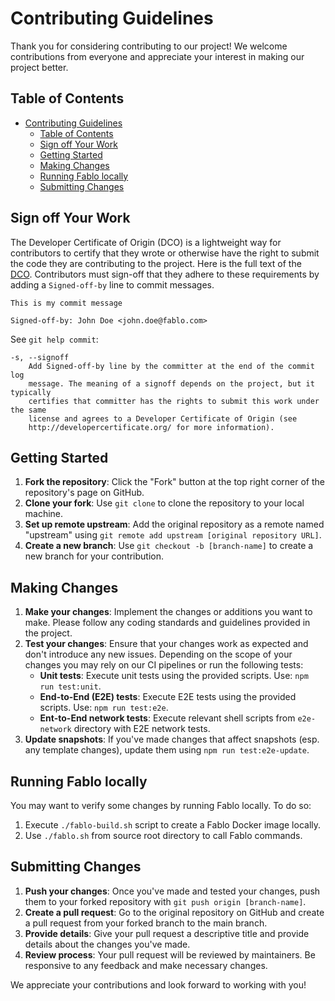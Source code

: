 # Contributing Guidelines

Thank you for considering contributing to our project! We welcome contributions from everyone and appreciate your interest in making our project better.

## Table of Contents

- [Contributing Guidelines](#contributing-guidelines)
  - [Table of Contents](#table-of-contents)
  - [Sign off Your Work](#sign-off-your-work)
  - [Getting Started](#getting-started)
  - [Making Changes](#making-changes)
  - [Running Fablo locally](#running-fablo-locally)
  - [Submitting Changes](#submitting-changes)

## Sign off Your Work

The Developer Certificate of Origin (DCO) is a lightweight way for contributors to certify that they wrote or otherwise have the right to submit the code they are contributing to the project. Here is the full text of the [DCO](http://developercertificate.org/). Contributors must sign-off that they adhere to these requirements by adding a `Signed-off-by` line to commit messages.

```text
This is my commit message

Signed-off-by: John Doe <john.doe@fablo.com>
```

See `git help commit`:

```text
-s, --signoff
    Add Signed-off-by line by the committer at the end of the commit log
    message. The meaning of a signoff depends on the project, but it typically
    certifies that committer has the rights to submit this work under the same
    license and agrees to a Developer Certificate of Origin (see
    http://developercertificate.org/ for more information).
```

## Getting Started

1. **Fork the repository**: Click the "Fork" button at the top right corner of the repository's page on GitHub.
2. **Clone your fork**: Use `git clone` to clone the repository to your local machine.
3. **Set up remote upstream**: Add the original repository as a remote named "upstream" using `git remote add upstream [original repository URL]`.
4. **Create a new branch**: Use `git checkout -b [branch-name]` to create a new branch for your contribution.

## Making Changes

1. **Make your changes**: Implement the changes or additions you want to make. Please follow any coding standards and guidelines provided in the project.
2. **Test your changes**: Ensure that your changes work as expected and don't introduce any new issues. Depending on the scope of your changes you may rely on our CI pipelines or run the following tests:
   - **Unit tests**: Execute unit tests using the provided scripts. Use: `npm run test:unit`.
   - **End-to-End (E2E) tests**: Execute E2E tests using the provided scripts. Use: `npm run test:e2e`.
   - **Ent-to-End network tests**: Execute relevant shell scripts from `e2e-network` directory with E2E network tests.
3. **Update snapshots**: If you've made changes that affect snapshots (esp. any template changes), update them using `npm run test:e2e-update`.

## Running Fablo locally

You may want to verify some changes by running Fablo locally. To do so:
1. Execute `./fablo-build.sh` script to create a Fablo Docker image locally.
2. Use `./fablo.sh` from source root directory to call Fablo commands.

## Submitting Changes

1. **Push your changes**: Once you've made and tested your changes, push them to your forked repository with `git push origin [branch-name]`.
2. **Create a pull request**: Go to the original repository on GitHub and create a pull request from your forked branch to the main branch.
3. **Provide details**: Give your pull request a descriptive title and provide details about the changes you've made.
4. **Review process**: Your pull request will be reviewed by maintainers. Be responsive to any feedback and make necessary changes.

We appreciate your contributions and look forward to working with you!

